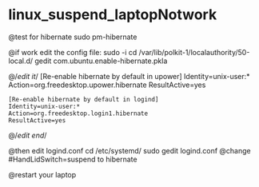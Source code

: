 # linux_suspend_laptopNotwork

@test for hibernate
sudo pm-hibernate

@if work edit the config file:
sudo -i
cd /var/lib/polkit-1/localauthority/50-local.d/
gedit com.ubuntu.enable-hibernate.pkla

@/*edit it*/
    [Re-enable hibernate by default in upower]
    Identity=unix-user:*
    Action=org.freedesktop.upower.hibernate
    ResultActive=yes

    [Re-enable hibernate by default in logind]
    Identity=unix-user:*
    Action=org.freedesktop.login1.hibernate
    ResultActive=yes
@/*edit end*/

@then edit logind.conf
cd /etc/systemd/
sudo gedit logind.conf
@change #HandLidSwitch=suspend to hibernate

@restart your laptop 
    
